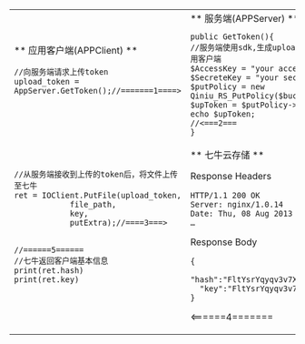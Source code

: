      
 <table> 
 	<tr> 
 		<td rowspan="2" >
 		
 ** 应用客户端(APPClient) **
 
 
 
``` 
//向服务端请求上传token
upload_token = AppServer.GetToken();//=======1====>








//从服务端接收到上传的token后，将文件上传至七牛
ret = IOClient.PutFile(upload_token,
			file_path,
			key,
			putExtra);//====3===>
						

//======5======
//七牛返回客户端基本信息
print(ret.hash)
print(ret.key)



```

</td>
<td>
** 服务端(APPServer)  **

```
public GetToken(){
//服务端使用sdk,生成upload token,颁发给应用客户端
$AccessKey = "your accessKey";
$SecreteKey = "your secreteKey"
$putPolicy = new Qiniu_RS_PutPolicy($bucket);
$upToken = $putPolicy->Token(null); 
echo $upToken;
//<===2===
}
```

</td>
</tr>
<tr>
<td>
** 七牛云存储 **

Response Headers
 
``` 
HTTP/1.1 200 OK
Server: nginx/1.0.14
Date: Thu, 08 Aug 2013 09:38:17 GMT
…

```

Response Body

``` 
{
  "hash":"FltYsrYqyqv3v7Xt6CZL2Xb5ATxT",
  "key":"FltYsrYqyqv3v7Xt6CZL2Xb5ATxT"
}
``` 
<======4=======

</td>
</tr>
<tr>
</tr>
</table>
